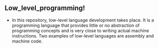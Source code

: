 ## Low_level_programming!

- In this repository, low-level language development takes place. It is a programming language that provides little or no abstraction of programming concepts and is very close to writing actual machine instructions. Two examples of low-level languages ​​are assembly and machine code.